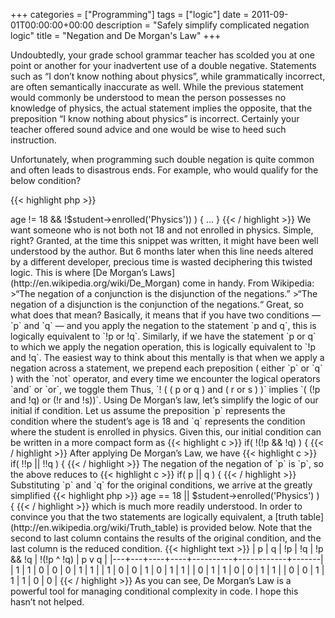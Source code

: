 +++
categories = ["Programming"]
tags = ["logic"]
date = 2011-09-01T00:00:00+00:00
description = "Safely simplify complicated negation logic"
title = "Negation and De Morgan's Law"
+++

Undoubtedly, your grade school grammar teacher has scolded you at one point or
another for your inadvertent use of a double negative.  Statements such as “I
don’t know nothing about physics”, while grammatically incorrect, are often
semantically inaccurate as well.  While the previous statement would commonly
be understood to mean the person possesses no knowledge of physics, the actual
statement implies the opposite, that the preposition “I know nothing about
physics” is incorrect.  Certainly your teacher offered sound advice and one
would be wise to heed such instruction.<!--more-->

Unfortunately, when programming such double negation is quite common and often
leads to disastrous ends.  For example, who would qualify for the below
condition?

{{< highlight php >}}
<?php
if( !($student->age != 18 && !$student->enrolled('Physics')) ) { ... }
{{< / highlight >}}

We want someone who is not both not 18 and not enrolled in physics. Simple,
right?

Granted, at the time this snippet was written, it might have been well
understood by the author.  But 6 months later when this line needs altered by a
different developer, precious time is wasted deciphering this twisted logic.

This is where [De Morgan’s Laws](http://en.wikipedia.org/wiki/De_Morgan) come in handy. From Wikipedia:

>“The negation of a conjunction is the disjunction of the negations.”  
>“The negation of a disjunction is the conjunction of the negations.“

Great, so what does that mean? Basically, it means that if you have two
conditions — `p` and `q` — and you apply the negation to the statement `p and
q`, this is logically equivalent to `!p or !q`. Similarly, if we have the
statement `p or q` to which we apply the negation operation, this is logically
equivalent to `!p and !q`.

The easiest way to think about this mentally is that when we apply a negation
across a statement, we prepend each preposition ( either `p` or `q` ) with the
`not` operator, and every time we encounter the logical operators `and` or
`or`, we toggle them

Thus, `! ( ( p or q ) and ( r or s ) )` implies `( (!p and !q) or (!r and
!s))`.

Using De Morgan’s law, let’s simplify the logic of our initial if condition.

Let us assume the preposition `p` represents the condition where the student’s
age is 18 and `q` represents the condition where the student is enrolled in
physics. Given this, our initial condition can be written in a more compact
form as

{{< highlight c >}}
if( !(!p && !q) ) {
{{< / highlight >}}

After applying De Morgan’s Law, we have

{{< highlight c >}}
if( !!p || !!q ) {
{{< / highlight >}}

The negation of the negation of `p` is `p`, so the above reduces to

{{< highlight c >}}
if( p || q ) {
{{< / highlight >}}

Substituting `p` and `q` for the original conditions, we arrive at the greatly
simplified

{{< highlight php >}}
<?php
if ( $student->age == 18 || $student->enrolled('Physics') ) {
{{< / highlight >}}

which is much more readily understood.

In order to convince you that the two statements are logically equivalent, a
[truth table](http://en.wikipedia.org/wiki/Truth_table) is provided below. Note
that the second to last column contains the results of the original condition,
and the last column is the reduced condition.

{{< highlight text >}}
| p | q | !p | !q | !p && !q | !(!p ^ !q) | p v q |
|---+---+----+----+----------+------------+-------|
| 1 | 1 |  0 |  0 |        0 |          1 |     1 |
| 1 | 0 |  0 |  1 |        0 |          1 |     1 |
| 0 | 1 |  1 |  0 |        0 |          1 |     1 |
| 0 | 0 |  1 |  1 |        1 |          0 |     0 |
{{< / highlight >}}

As you can see, De Morgan’s Law is a powerful tool for managing conditional
complexity in code. I hope this hasn’t not helped.
